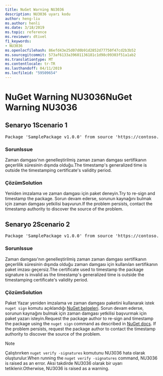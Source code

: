 ```yaml
---
title: NuGet Warning NU3036
description: NU3036 uyarı kodu
author: heng-liu
ms.author: henli
ms.date: 3/18/2019
ms.topic: reference
ms.reviewer: dtivel
f1_keywords:
- NU3036
ms.openlocfilehash: 86efd43e25d07d0b91d2852d77750f47cd2b3b52
ms.sourcegitcommit: 573af6133a39601136181c1d98c09303f51a1ab2
ms.translationtype: MT
ms.contentlocale: tr-TR
ms.lasthandoff: 04/11/2019
ms.locfileid: "59509654"
---
```

# <a name="nuget-warning-nu3036"></a><span data-ttu-id="adac2-103">NuGet Warning NU3036</span><span class="sxs-lookup"><span data-stu-id="adac2-103">NuGet Warning NU3036</span></span>

## <a name="scenario-1"></a><span data-ttu-id="adac2-104">Senaryo 1</span><span class="sxs-lookup"><span data-stu-id="adac2-104">Scenario 1</span></span>

<pre>Package 'SamplePackage v1.0.0' from source 'https://contoso.com/index.json': The timestamp's generalized time is outside the timestamping certificate's validity period.</pre>

### <a name="issue"></a><span data-ttu-id="adac2-105">Sorun</span><span class="sxs-lookup"><span data-stu-id="adac2-105">Issue</span></span>

<span data-ttu-id="adac2-106">Zaman damgası'nın genelleştirilmiş zaman zaman damgası sertifikanın geçerlilik süresinin dışında olduğu.</span><span class="sxs-lookup"><span data-stu-id="adac2-106">The timestamp's generalized time is outside the timestamping certificate's validity period.</span></span>


### <a name="solution"></a><span data-ttu-id="adac2-107">Çözüm</span><span class="sxs-lookup"><span data-stu-id="adac2-107">Solution</span></span>

<span data-ttu-id="adac2-108">Yeniden imzalama ve zaman damgası için paket deneyin.</span><span class="sxs-lookup"><span data-stu-id="adac2-108">Try to re-sign and timestamp the package.</span></span> <span data-ttu-id="adac2-109">Sorun devam ederse, sorunun kaynağını bulmak için zaman damgası yetkilisi başvurun.</span><span class="sxs-lookup"><span data-stu-id="adac2-109">If the problem persists, contact the timestamp authority to discover the source of the problem.</span></span>



## <a name="scenario-2"></a><span data-ttu-id="adac2-110">Senaryo 2</span><span class="sxs-lookup"><span data-stu-id="adac2-110">Scenario 2</span></span>

<pre>Package 'SamplePackage v1.0.0' from source 'https://contoso.com/index.json': The primary signature's timestamp's generalized time is outside the timestamping certificate's validity period.</pre>

### <a name="issue"></a><span data-ttu-id="adac2-111">Sorun</span><span class="sxs-lookup"><span data-stu-id="adac2-111">Issue</span></span>

<span data-ttu-id="adac2-112">Zaman damgası'nın genelleştirilmiş zaman zaman damgası sertifikanın geçerlilik süresinin dışında olduğu zaman damgası için kullanılan sertifikanın paket imzası geçersiz.</span><span class="sxs-lookup"><span data-stu-id="adac2-112">The certificate used to timestamp the package signature is invalid as the timestamp's generalized time is outside the timestamping certificate's validity period.</span></span>


### <a name="solution"></a><span data-ttu-id="adac2-113">Çözüm</span><span class="sxs-lookup"><span data-stu-id="adac2-113">Solution</span></span>

<span data-ttu-id="adac2-114">Paket Yazar yeniden imzalama ve zaman damgası paketini kullanarak istek `nuget sign` komutu açıklandığı [NuGet belgeleri](https://docs.microsoft.com/en-us/nuget/create-packages/sign-a-package). Sorun devam ederse, sorunun kaynağını bulmak için zaman damgası yetkilisi başvurmak için paket yazarı isteyin.</span><span class="sxs-lookup"><span data-stu-id="adac2-114">Request the package author to re-sign and timestamp the package using the `nuget sign` command as described in [NuGet docs](https://docs.microsoft.com/en-us/nuget/create-packages/sign-a-package). If the problem persists, request the package author to contact the timestamp authority to discover the source of the problem.</span></span>


> [!Note]
> <span data-ttu-id="adac2-115">Çalıştırırken `nuget verify -signatures` komutunu NU3036 hata olarak oluşturulur.</span><span class="sxs-lookup"><span data-stu-id="adac2-115">When running the `nuget verify -signatures` command, NU3036 is raised as an error.</span></span> <span data-ttu-id="adac2-116">Aksi takdirde NU3036 olarak bir uyarı tetiklenir.</span><span class="sxs-lookup"><span data-stu-id="adac2-116">Otherwise, NU3036 is raised as a warning.</span></span>